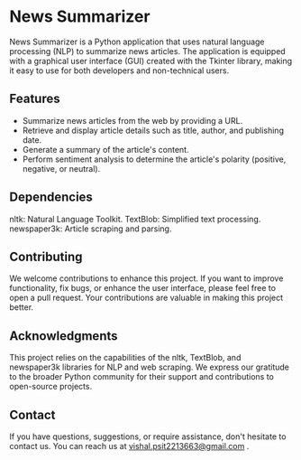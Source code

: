 # News Summarizer

News Summarizer is a Python application that uses natural language processing (NLP) to summarize news articles. The application is equipped with a graphical user interface (GUI) created with the Tkinter library, making it easy to use for both developers and non-technical users.

## Features

- Summarize news articles from the web by providing a URL.
- Retrieve and display article details such as title, author, and publishing date.
- Generate a summary of the article's content.
- Perform sentiment analysis to determine the article's polarity (positive, negative, or neutral).

## Dependencies

nltk: Natural Language Toolkit.
TextBlob: Simplified text processing.
newspaper3k: Article scraping and parsing.

## Contributing

We welcome contributions to enhance this project. If you want to improve functionality, fix bugs, or enhance the user interface, please feel free to open a pull request. Your contributions are valuable in making this project better.

## Acknowledgments

This project relies on the capabilities of the nltk, TextBlob, and newspaper3k libraries for NLP and web scraping.
We express our gratitude to the broader Python community for their support and contributions to open-source projects.

## Contact

If you have questions, suggestions, or require assistance, don't hesitate to contact us. You can reach us at vishal.psit2213663@gmail.com .
